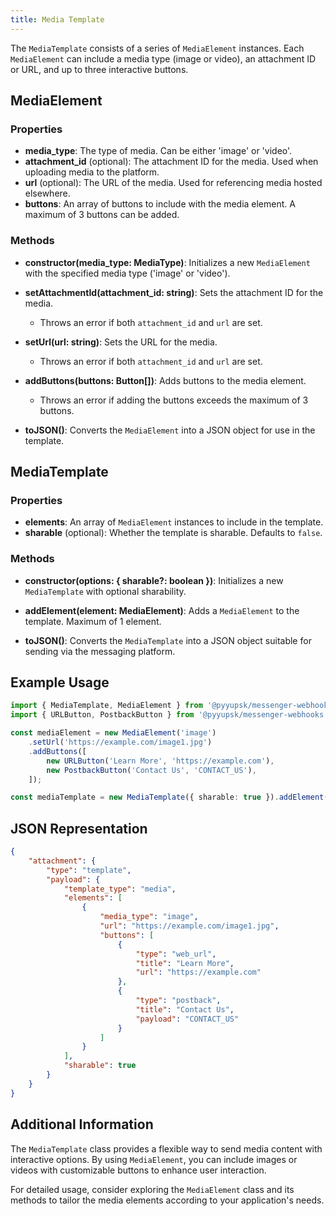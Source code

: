 ```yaml
---
title: Media Template
---
```


The `MediaTemplate` consists of a series of `MediaElement` instances. Each `MediaElement` can include a media type (image or video), an attachment ID or URL, and up to three interactive buttons.

## MediaElement

### Properties

-   **media_type**: The type of media. Can be either 'image' or 'video'.
-   **attachment_id** (optional): The attachment ID for the media. Used when uploading media to the platform.
-   **url** (optional): The URL of the media. Used for referencing media hosted elsewhere.
-   **buttons**: An array of buttons to include with the media element. A maximum of 3 buttons can be added.

### Methods

-   **constructor(media_type: MediaType)**: Initializes a new `MediaElement` with the specified media type ('image' or 'video').

-   **setAttachmentId(attachment_id: string)**: Sets the attachment ID for the media.

    -   Throws an error if both `attachment_id` and `url` are set.

-   **setUrl(url: string)**: Sets the URL for the media.

    -   Throws an error if both `attachment_id` and `url` are set.

-   **addButtons(buttons: Button[])**: Adds buttons to the media element.

    -   Throws an error if adding the buttons exceeds the maximum of 3 buttons.

-   **toJSON()**: Converts the `MediaElement` into a JSON object for use in the template.

## MediaTemplate

### Properties

-   **elements**: An array of `MediaElement` instances to include in the template.
-   **sharable** (optional): Whether the template is sharable. Defaults to `false`.

### Methods

-   **constructor(options: { sharable?: boolean })**: Initializes a new `MediaTemplate` with optional sharability.

-   **addElement(element: MediaElement)**: Adds a `MediaElement` to the template. Maximum of 1 element.

-   **toJSON()**: Converts the `MediaTemplate` into a JSON object suitable for sending via the messaging platform.

## Example Usage

```typescript
import { MediaTemplate, MediaElement } from '@pyyupsk/messenger-webhooks';
import { URLButton, PostbackButton } from '@pyyupsk/messenger-webhooks';

const mediaElement = new MediaElement('image')
    .setUrl('https://example.com/image1.jpg')
    .addButtons([
        new URLButton('Learn More', 'https://example.com'),
        new PostbackButton('Contact Us', 'CONTACT_US'),
    ]);

const mediaTemplate = new MediaTemplate({ sharable: true }).addElement(mediaElement);
```

## JSON Representation

```json
{
    "attachment": {
        "type": "template",
        "payload": {
            "template_type": "media",
            "elements": [
                {
                    "media_type": "image",
                    "url": "https://example.com/image1.jpg",
                    "buttons": [
                        {
                            "type": "web_url",
                            "title": "Learn More",
                            "url": "https://example.com"
                        },
                        {
                            "type": "postback",
                            "title": "Contact Us",
                            "payload": "CONTACT_US"
                        }
                    ]
                }
            ],
            "sharable": true
        }
    }
}
```

## Additional Information

The `MediaTemplate` class provides a flexible way to send media content with interactive options. By using `MediaElement`, you can include images or videos with customizable buttons to enhance user interaction.

For detailed usage, consider exploring the `MediaElement` class and its methods to tailor the media elements according to your application's needs.
